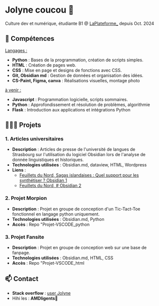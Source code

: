 # Jolyne coucou 🐍

Culture dev et numérique, étudiante B1 @ [LaPlateforme_](https://laplateforme.io/) depuis Oct. 2024

## 🌱 Compétences

<u>Langages :</u>
- **Python** : Bases de la programmation, création de scripts simples.
- **HTML** : Création de pages web.
- **CSS** : Mise en page et designs de fonctions avec CSS.
- **Git, Obsidian md** : Gestion de données et organisation des idées.
- **CS-Paint, Figma, canva** : Réalisations visuelles, montage photo

<u>à venir :</u>
- **Javascript** : Programmation logicielle, scripts sommaires.
- **Python** : Approfondissement et résolution de problèmes, algorithmie
- **Flask** : Introduction aux applications et intégrations Python 

## 👩🏻‍🏫 Projets

### 1. Articles universitaires
- **Description** : Articles de presse de l'université de langues de Strasbourg sur l'utilisation du logiciel Obsidian lors de l'analyse de donnée linguistiques et historiques.
- **Technologies utilisées** : Obsidian.md, dataview, HTML, Wordpress
- **Liens** :
  	- [Feuillets du Nord, Sagas islandaises : Quel support pour les synthétiser ? Obsidian 1](https://nord.hypotheses.org/5097)
  	- [Feuillets du Nord, # Obsidian 2](https://nord.hypotheses.org/6575)

### 2. Projet Morpion
- **Description** : Projet en groupe de conception d'un Tic-Tact-Toe fonctionnel en langage python uniquement.
- **Technologies utilisées** : Obsidian.md, Python
- **Accès** : Repo "Projet-VSCODE_python

### 3. Projet Fansite
- **Description** : Projet en groupe de conception web sur une base de fanpage.
- **Technologies utilisées** : Obsidian.md, HTML, CSS
- **Accès** : Repo "Projet-VSCODE_html

## 📫 Contact

- **Stack overflow** : [user Jolyne](https://stackoverflow.com/users/28589708/jolyne)
- Hihi les : **AMDligents🧠**
